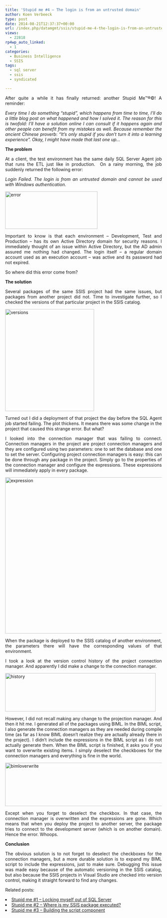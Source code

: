 ```yaml
---
title: 'Stupid me #4 – The login is from an untrusted domain'
author: Koen Verbeeck
type: post
date: 2014-08-21T12:37:37+00:00
url: /index.php/datamgmt/ssis/stupid-me-4-the-login-is-from-an-untrusted-domain/
views:
  - 22818
rp4wp_auto_linked:
  - 1
categories:
  - Business Intelligence
  - SSIS
tags:
  - sql server
  - ssis
  - syndicated

---
```

<p style="text-align: justify">
  After quite a while it has finally returned: another Stupid Me™®©! A reminder:
</p>

<p style="text-align: justify">
  <em>Every time I do something “stupid”, which happens from time to time, I’ll do a little blog post on what happened and how I solved it. The reason for this is twofold: I’ll have a solution online I can consult if it happens again and other people can benefit from my mistakes as well. Because remember the ancient Chinese proverb</em>: <em>“It’s only stupid if you don’t turn it into a learning experience”. </em><em>Okay, I might have made that last one up…</em>
</p>

<p style="text-align: justify">
  <strong>The problem</strong>
</p>

<p style="text-align: justify">
  At a client, the test environment has the same daily SQL Server Agent job that runs the ETL just like in production.  On a rainy morning, the job suddenly returned the following error:
</p>

<p style="text-align: justify">
  <em>Login Failed. The login is from an untrusted domain and cannot be used with Windows authentication.</em>
</p>

<p style="text-align: justify">
  <a href="http://blogs.ltd.local/wp-content/uploads/2014/08/error.png"><img class="alignnone size-full wp-image-2913" src="http://blogs.ltd.local/wp-content/uploads/2014/08/error.png" alt="error" width="297" height="120" /></a>
</p>

<p style="text-align: justify">
  Important to know is that each environment – Development, Test and Production – has its own Active Directory domain for security reasons. I immediately thought of an issue within Active Directory, but the AD admin assured me nothing had changed. The login itself – a regular domain account used as an execution account – was active and its password had not expired.
</p>

<p style="text-align: justify">
  So where did this error come from?
</p>

<p style="text-align: justify">
  <strong>The solution</strong>
</p>

<p style="text-align: justify">
  Several packages of the same SSIS project had the same issues, but packages from another project did not. Time to investigate further, so I checked the versions of that particular project in the SSIS catalog.
</p>

<p style="text-align: justify">
  <a href="http://blogs.ltd.local/wp-content/uploads/2014/08/versions.png"><img class="alignnone size-full wp-image-2916" src="http://blogs.ltd.local/wp-content/uploads/2014/08/versions.png" alt="versions" width="286" height="327" srcset="http://blogs.ltd.local/wp-content/uploads/2014/08/versions.png 286w, http://blogs.ltd.local/wp-content/uploads/2014/08/versions-262x300.png 262w" sizes="(max-width: 286px) 100vw, 286px" /></a>
</p>

<p style="text-align: justify">
  Turned out I did a deployment of that project the day before the SQL Agent job started failing. The plot thickens. It means there was some change in the project that caused this strange error. But what?
</p>

<p style="text-align: justify">
  I looked into the connection manager that was failing to connect. Connection managers in the project are project connection managers and they are configured using two parameters: one to set the database and one to set the server. Configuring project connection managers is easy: this can be done through any package in the project. Simply go to the properties of the connection manager and configure the expressions. These expressions will immediately apply in every package.
</p>

<p style="text-align: justify">
  <a href="http://blogs.ltd.local/wp-content/uploads/2014/08/expression.png"><img class="alignnone size-full wp-image-2914" src="http://blogs.ltd.local/wp-content/uploads/2014/08/expression.png" alt="expression" width="568" height="501" srcset="http://blogs.ltd.local/wp-content/uploads/2014/08/expression.png 568w, http://blogs.ltd.local/wp-content/uploads/2014/08/expression-300x264.png 300w" sizes="(max-width: 568px) 100vw, 568px" /></a>
</p>

<p style="text-align: justify">
  When the package is deployed to the SSIS catalog of another environment, the parameters there will have the corresponding values of that environment.
</p>

<p style="text-align: justify">
  I took a look at the version control history of the project connection manager. And apparently I did make a change to the connection manager.
</p>

<p style="text-align: justify">
  <a href="http://blogs.ltd.local/wp-content/uploads/2014/08/history.png"><img class="alignnone size-full wp-image-2915" src="http://blogs.ltd.local/wp-content/uploads/2014/08/history.png" alt="history" width="484" height="123" srcset="http://blogs.ltd.local/wp-content/uploads/2014/08/history.png 484w, http://blogs.ltd.local/wp-content/uploads/2014/08/history-300x76.png 300w" sizes="(max-width: 484px) 100vw, 484px" /></a>
</p>

<p style="text-align: justify">
  However, I did not recall making any change to the projection manager. And then it hit me. I generated all of the packages using BIML. In the BIML script, I also generate the connection managers as they are needed during compile time (as far as I know BIML doesn’t realize they are actually already there in the project). I didn’t include the expressions in the BIML script as I do not actually generate them. When the BIML script is finished, it asks you if you want to overwrite existing items. I simply deselect the checkboxes for the connection managers and everything is fine in the world.
</p>

<p style="text-align: justify">
  <a href="http://blogs.ltd.local/wp-content/uploads/2014/08/bimloverwrite.png"><img class="alignnone size-full wp-image-2917" src="http://blogs.ltd.local/wp-content/uploads/2014/08/bimloverwrite.png" alt="bimloverwrite" width="652" height="139" srcset="http://blogs.ltd.local/wp-content/uploads/2014/08/bimloverwrite.png 652w, http://blogs.ltd.local/wp-content/uploads/2014/08/bimloverwrite-300x63.png 300w" sizes="(max-width: 652px) 100vw, 652px" /></a>
</p>

<p style="text-align: justify">
  Except when you forget to deselect the checkbox. In that case, the connection manager is overwritten and the expressions are gone. Which means that when you deploy the project to another server, the package tries to connect to the development server (which is on another domain). Hence the error. Whoops.
</p>

<p style="text-align: justify">
  <strong>Conclusion</strong>
</p>

<p style="text-align: justify">
  The obvious solution is to not forget to deselect the checkboxes for the connection managers, but a more durable solution is to expand my BIML script to include the expressions, just to make sure. Debugging this issue was made easy because of the automatic versioning in the SSIS catalog, but also because the SSIS projects in Visual Studio are checked into version control, making it straight forward to find any changes.
</p>

<p style="text-align: justify">
  Related posts:
</p>

<li style="text-align: justify">
  <a href="/index.php/datamgmt/dbprogramming/mssqlserver/stupid-me-1-locking-myself/">Stupid me #1 – Locking myself out of SQL Server</a>
</li>
<li style="text-align: justify">
  <a href="/index.php/datamgmt/dbprogramming/mssqlserver/stupid-me-2/">Stupid me #2 – Where is my SSIS package executed?</a>
</li>
<li style="text-align: justify">
  <a href="/index.php/datamgmt/ssis/stupid-me-3-building-the/">Stupid me #3 – Building the script component</a>
</li>